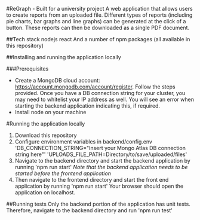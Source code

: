 #ReGraph - Built for a university project
A web application that allows users to create reports from an uploaded file. Different types of reports (including pie charts, bar graphs and line graphs) can be generated at the click of a button. These reports can then be downloaded as a single PDF document.

##Tech stack
nodejs
react
And a number of npm packages (all available in this repository)

##Installing and running the application locally

###Prerequisites

- Create a MongoDB cloud account: https://account.mongodb.com/account/register. Follow the steps provided. Once you have a DB connection string for your cluster, you may need to whitelist your IP address as well. You will see an error when starting the backend application indicating this, if required.
- Install node on your machine

#Running the application locally

1. Download this repository
2. Configure environment variables in backend/config.env
   'DB_CONNECTION_STRING="Insert your Mongo Atlas DB connection string here"'
   'UPLOADS_FILE_PATH=Directory/to/save/uploaded/files'
3. Navigate to the backend directory and start the backend application by running
   'npm run start'
   _Note that the backend application needs to be started before the frontend application_
4. Then navigate to the frontend directory and start the front end application by running
   'npm run start'
   Your browser should open the application on localhost.

##Running tests
Only the backend portion of the application has unit tests. Therefore, navigate to the backend directory and run
'npm run test'
